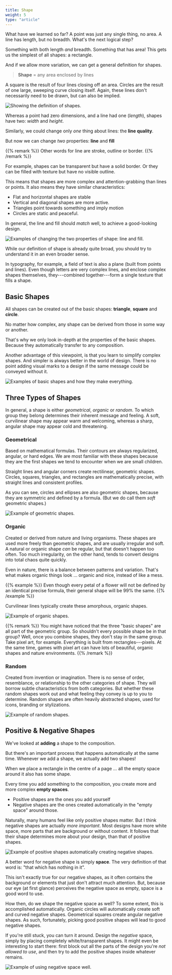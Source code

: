 ```yaml
---
title: Shape
weight: 5
type: "article"
---
```


What have we learned so far? A point was just any single thing, no area. A line has length, but no breadth. What's the next logical step?

Something with both length _and_ breadth. Something that has area! This gets us the simplest of all shapes: a rectangle.

And if we allow more variation, we can get a general definition for shapes.

> **Shape** = any area enclosed by lines

A square is the result of four lines closing off an area. Circles are the result of one large, sweeping curve closing itself. Again, these lines don't necessarily need to be drawn, but can also be implied.

![Showing the definition of shapes.](DesignShapesDefinition.webp)

Whereas a point had zero dimensions, and a line had one (*length*), shapes have two: *width* and *height*. 

Similarly, we could change only _one_ thing about lines: the **line quality**.

But now we can change _two_ properties: **line** and **fill**

{{% remark %}}
Other words for line are stroke, outline or border.
{{% /remark %}}

For example, shapes can be transparent but have a solid border. Or they can be filled with texture but have no visible outline. 

This means that shapes are more complex and attention-grabbing than lines or points. It also means they have similar characteristics:

* Flat and horizontal shapes are stable
* Vertical and diagonal shapes are more active. 
* Triangles point towards something and imply motion
* Circles are static and peaceful.

In general, the line and fill should _match_ well, to achieve a good-looking design.

![Examples of changing the two properties of shape: line and fill.](DesignShapesFillStroke.webp)

While our definition of shape is already quite broad, you should try to understand it in an even broader sense. 

In typography, for example, a field of text is also a plane (built from points and lines). Even though letters are very complex lines, and enclose complex shapes themselves, they---combined together---form a single texture that fills a shape.

## Basic Shapes

All shapes can be created out of the basic shapes: **triangle**, **square** and **circle**. 

No matter how complex, any shape can be derived from those in some way or another. 

That's why we only look in-depth at the properties of the basic shapes. Because they automatically transfer to any composition. 

Another advantage of this viewpoint, is that you learn to simplify complex shapes. And simpler is always better in the world of design. There is no point adding visual marks to a design if the same message could be conveyed without it.

![Examples of basic shapes and how they make everything.](DesignShapesBasic.webp)

## Three Types of Shapes

In general, a shape is either *geometrical*, *organic* or *random*. To which group they belong determines their inherent message and feeling. A soft, curvilinear shape may appear warm and welcoming, whereas a sharp, angular shape may appear cold and threatening.

### Geometrical

Based on mathematical formulas. Their contours are always regularized, angular, or hard edges. We are most familiar with these shapes because they are the first shapes we tend to encounter when we are small children.

Straight lines and angular corners create rectilinear, geometric shapes. Circles, squares, triangles, and rectangles are mathematically precise, with straight lines and consistent profiles. 

As you can see, circles and ellipses are also geometric shapes, because they are symmetric and defined by a formula. (But we do call them *soft* geometric shapes.)

![Example of geometric shapes.](DesignShapesGeometric.webp)

### Organic

Created or derived from nature and living organisms. These shapes are used more freely than geometric shapes, and are usually irregular and soft. A natural or organic shape *can* be regular, but that doesn't happen too often. Too much irregularity, on the other hand, tends to convert designs into total chaos quite quickly.

Even in nature, there is a balance between patterns and variation. That's what makes organic things look ... organic and nice, instead of like a mess. 

{{% example %}}
Even though every petal of a flower will not be defined by an identical precise formula, their general shape will be 99% the same.
{{% /example %}}

Curvilinear lines typically create these amorphous, organic shapes.

![Example of organic shapes.](DesignShapesOrganic.webp)

{{% remark %}}
You might have noticed that the three "basic shapes" are all part of the geometric group. So shouldn't every possible shape be in that group? Well, once you combine shapes, they don't stay in the same group. Take pixel art, for example. Everything is built from rectangles---pixels. At the same time, games with pixel art can have lots of beautiful, organic shapes and nature environments.
{{% /remark %}}

### Random

Created from invention or imagination. There is no sense of order, resemblance, or relationship to the other categories of shape. They will borrow subtle characteristics from both categories. But whether these random shapes work out and what feeling they convey is up to you to determine. Random shapes are often heavily abstracted shapes, used for icons, branding or stylizations.

![Example of random shapes.](DesignShapesRandom.webp)

## Positive & Negative Shapes

We've looked at **adding** a shape to the composition.

But there's an important process that happens automatically at the same time. Whenever we add a shape, we actually add two shapes! 

When we place a rectangle in the centre of a page ... all the empty space around it also has some shape. 

Every time you add something to the composition, you create more and more complex **empty spaces**. 

* Positive shapes are the ones you add yourself
* Negative shapes are the ones created automatically in the "empty space" around those.

Naturally, many humans feel like only positive shapes matter. But I think negative shapes are actually _more important_. Most designs have more white space, more parts that are background or without content. It follows that their shape determines more about your design, than that of positive shapes.

![Example of positive shapes automatically creating negative shapes.](DesignPositiveNegativeShapes.webp)

A better word for negative shape is simply **space**. The very definition of that word is: "that which has nothing in it". 

This isn't exactly true for our negative shapes, as it often contains the background or elements that just don't attract much attention. But, because our eye (at first glance) perceives the negative space as empty, space is a good word to use.

How then, do we shape the negative space as well? To some extent, this is accomplished automatically. Organic circles will automatically create soft and curved negative shapes. Geometrical squares create angular negative shapes. As such, fortunately, picking good positive shapes will lead to good negative shapes.

If you're still stuck, you can turn it around. Design the _negative_ space, simply by placing completely white/transparent shapes. It might even be interesting to start there: first block out all the parts of the design you're _not allowed to use_, and then try to add the positive shapes inside whatever remains.

![Example of using negative space well.](DesignShapesNegativeSpace.webp)